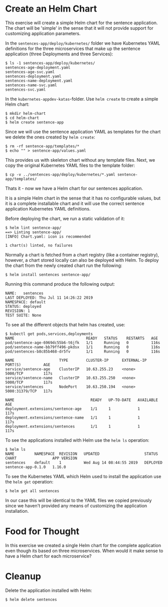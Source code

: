 # Create an Helm Chart

This exercise will create a simple Helm chart for the sentence application.  The
chart will be 'simple' in the sense that it will not provide support for
customizing application parameters.

In the `sentences-app/deploy/kubernetes/` folder we have Kubernetes YAML
definitions for the three microservices that make up the sentence application
(three Deployments and three Services):

```shell
$ ls -1 sentences-app/deploy/kubernetes/
sentences-age-deployment.yaml
sentences-age-svc.yaml
sentences-deployment.yaml
sentences-name-deployment.yaml
sentences-name-svc.yaml
sentences-svc.yaml
```

In the `kubernetes-appdev-katas`-folder. Use `helm create` to create a simple Helm chart:

```shell
$ mkdir helm-chart
$ cd helm-chart
$ helm create sentence-app
```

Since we will use the sentence application YAML as templates for the chart we
delete the ones created by `helm create`:

```shell
$ rm -rf sentence-app/templates/*
$ echo "" > sentence-app/values.yaml
```

This provides us with skeleton chart without any template files. Next, we copy
the original Kubernetes YAML files to the template folder:

```shell
$ cp -v ../sentences-app/deploy/kubernetes/*.yaml sentence-app/templates/
```

Thats it - now we have a Helm chart for our sentences application.

It is a simple Helm chart in the sense that it has no configurable values, but
it is a complete installable chart and it will use the correct sentence
application Kubernetes YAML definitions.

Before deploying the chart, we run a static validation of it:

```shell
$ helm lint sentence-app/
==> Linting sentence-app/
[INFO] Chart.yaml: icon is recommended

1 chart(s) linted, no failures
```

Normally a chart is fetched from a chart registry (like a container registry),
however, a chart stored locally can also be deployed with Helm. To deploy the
chart from the newly created chart run the following:

```shell
$ helm install sentences sentence-app/
```

Running this command produce the following output:

```
NAME:   sentences
LAST DEPLOYED: Thu Jul 11 14:26:22 2019
NAMESPACE: default
STATUS: deployed
REVISION: 1
TEST SUITE: None
```

To see all the different objects that helm has created, use:

```shell
$ kubectl get pods,services,deployments
NAME                                READY   STATUS    RESTARTS   AGE
pod/sentence-age-6969dc55b6-t6jfk   1/1     Running   0          116s
pod/sentence-name-bb79ff496-pkdsx   1/1     Running   0          116s
pod/sentences-b8c85b468-dr5fv       1/1     Running   0          116s

NAME                    TYPE        CLUSTER-IP      EXTERNAL-IP   PORT(S)          AGE
service/sentence-age    ClusterIP   10.63.255.23    <none>        5000/TCP         117s
service/sentence-name   ClusterIP   10.63.255.250   <none>        5000/TCP         117s
service/sentences       NodePort    10.63.250.194   <none>        5000:31379/TCP   117s

NAME                                  READY   UP-TO-DATE   AVAILABLE   AGE
deployment.extensions/sentence-age    1/1     1            1           117s
deployment.extensions/sentence-name   1/1     1            1           117s
deployment.extensions/sentences       1/1     1            1           117s

```

To see the applications installed with Helm use the `helm ls` operation:

```shell
$ helm ls
NAME         NAMESPACE  REVISION   UPDATED                    STATUS     CHART                APP VERSION
sentences    default    1          Wed Aug 14 08:44:55 2019   DEPLOYED   sentence-app-0.1.0   1.16.0
```

To see the Kubernetes YAML which Helm used to install the application use the `helm get` operation:

```shell
$ helm get all sentences
```

In our case this will be identical to the YAML files we copied previously since
we haven't provided any means of customizing the application installation.

# Food for Thought

In this exercise we created a single Helm chart for the complete application
even though its based on three microservices. When would it make sense to have a
Helm chart for each microservice?

# Cleanup

Delete the application installed with Helm:

```shell
$ helm delete sentences
```
